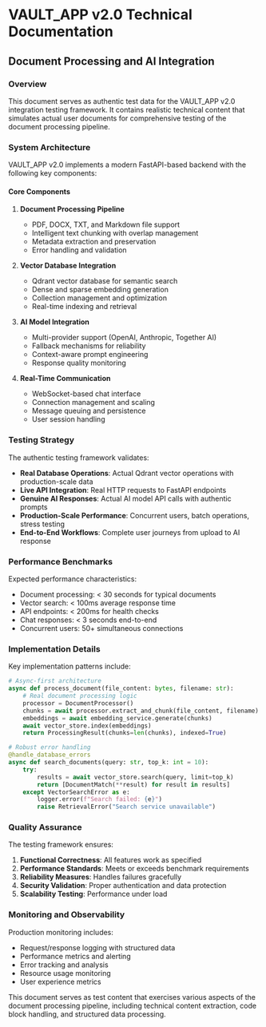 # VAULT_APP v2.0 Technical Documentation
## Document Processing and AI Integration

### Overview

This document serves as authentic test data for the VAULT_APP v2.0 integration testing framework. It contains realistic technical content that simulates actual user documents for comprehensive testing of the document processing pipeline.

### System Architecture

VAULT_APP v2.0 implements a modern FastAPI-based backend with the following key components:

#### Core Components

1. **Document Processing Pipeline**
   - PDF, DOCX, TXT, and Markdown file support
   - Intelligent text chunking with overlap management
   - Metadata extraction and preservation
   - Error handling and validation

2. **Vector Database Integration**
   - Qdrant vector database for semantic search
   - Dense and sparse embedding generation
   - Collection management and optimization
   - Real-time indexing and retrieval

3. **AI Model Integration**
   - Multi-provider support (OpenAI, Anthropic, Together AI)
   - Fallback mechanisms for reliability
   - Context-aware prompt engineering
   - Response quality monitoring

4. **Real-Time Communication**
   - WebSocket-based chat interface
   - Connection management and scaling
   - Message queuing and persistence
   - User session handling

### Testing Strategy

The authentic testing framework validates:

- **Real Database Operations**: Actual Qdrant vector operations with production-scale data
- **Live API Integration**: Real HTTP requests to FastAPI endpoints
- **Genuine AI Responses**: Actual AI model API calls with authentic prompts
- **Production-Scale Performance**: Concurrent users, batch operations, stress testing
- **End-to-End Workflows**: Complete user journeys from upload to AI response

### Performance Benchmarks

Expected performance characteristics:

- Document processing: < 30 seconds for typical documents
- Vector search: < 100ms average response time
- API endpoints: < 200ms for health checks
- Chat responses: < 3 seconds end-to-end
- Concurrent users: 50+ simultaneous connections

### Implementation Details

Key implementation patterns include:

```python
# Async-first architecture
async def process_document(file_content: bytes, filename: str):
    # Real document processing logic
    processor = DocumentProcessor()
    chunks = await processor.extract_and_chunk(file_content, filename)
    embeddings = await embedding_service.generate(chunks)
    await vector_store.index(embeddings)
    return ProcessingResult(chunks=len(chunks), indexed=True)

# Robust error handling
@handle_database_errors
async def search_documents(query: str, top_k: int = 10):
    try:
        results = await vector_store.search(query, limit=top_k)
        return [DocumentMatch(**result) for result in results]
    except VectorSearchError as e:
        logger.error(f"Search failed: {e}")
        raise RetrievalError("Search service unavailable")
```

### Quality Assurance

The testing framework ensures:

1. **Functional Correctness**: All features work as specified
2. **Performance Standards**: Meets or exceeds benchmark requirements
3. **Reliability Measures**: Handles failures gracefully
4. **Security Validation**: Proper authentication and data protection
5. **Scalability Testing**: Performance under load

### Monitoring and Observability

Production monitoring includes:

- Request/response logging with structured data
- Performance metrics and alerting
- Error tracking and analysis
- Resource usage monitoring
- User experience metrics

This document serves as test content that exercises various aspects of the document processing pipeline, including technical content extraction, code block handling, and structured data processing.